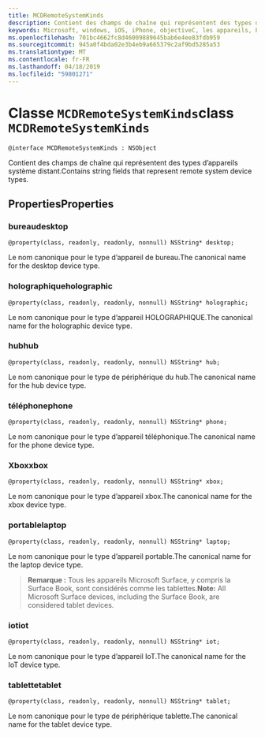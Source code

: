 ```yaml
---
title: MCDRemoteSystemKinds
description: Contient des champs de chaîne qui représentent des types d’appareils système distant.
keywords: Microsoft, windows, iOS, iPhone, objectiveC, les appareils, Project Rome connectés
ms.openlocfilehash: 701bc4662fc8d46009889645bab6e4ee83fdb959
ms.sourcegitcommit: 945a0f4bda02e3b4eb9a665379c2af9bd5285a53
ms.translationtype: MT
ms.contentlocale: fr-FR
ms.lasthandoff: 04/18/2019
ms.locfileid: "59801271"
---
```

# <a name="class-mcdremotesystemkinds"></a><span data-ttu-id="873ec-104">Classe `MCDRemoteSystemKinds`</span><span class="sxs-lookup"><span data-stu-id="873ec-104">class `MCDRemoteSystemKinds`</span></span> 

```
@interface MCDRemoteSystemKinds : NSObject
```

<span data-ttu-id="873ec-105">Contient des champs de chaîne qui représentent des types d’appareils système distant.</span><span class="sxs-lookup"><span data-stu-id="873ec-105">Contains string fields that represent remote system device types.</span></span>

## <a name="properties"></a><span data-ttu-id="873ec-106">Properties</span><span class="sxs-lookup"><span data-stu-id="873ec-106">Properties</span></span>

### <a name="desktop"></a><span data-ttu-id="873ec-107">bureau</span><span class="sxs-lookup"><span data-stu-id="873ec-107">desktop</span></span>
`@property(class, readonly, readonly, nonnull) NSString* desktop;`

<span data-ttu-id="873ec-108">Le nom canonique pour le type d’appareil de bureau.</span><span class="sxs-lookup"><span data-stu-id="873ec-108">The canonical name for the desktop device type.</span></span>

### <a name="holographic"></a><span data-ttu-id="873ec-109">holographique</span><span class="sxs-lookup"><span data-stu-id="873ec-109">holographic</span></span>
`@property(class, readonly, readonly, nonnull) NSString* holographic;`

<span data-ttu-id="873ec-110">Le nom canonique pour le type d’appareil HOLOGRAPHIQUE.</span><span class="sxs-lookup"><span data-stu-id="873ec-110">The canonical name for the holographic device type.</span></span>

### <a name="hub"></a><span data-ttu-id="873ec-111">hub</span><span class="sxs-lookup"><span data-stu-id="873ec-111">hub</span></span>
`@property(class, readonly, readonly, nonnull) NSString* hub;`

<span data-ttu-id="873ec-112">Le nom canonique pour le type de périphérique du hub.</span><span class="sxs-lookup"><span data-stu-id="873ec-112">The canonical name for the hub device type.</span></span>

### <a name="phone"></a><span data-ttu-id="873ec-113">téléphone</span><span class="sxs-lookup"><span data-stu-id="873ec-113">phone</span></span>
`@property(class, readonly, readonly, nonnull) NSString* phone;`

<span data-ttu-id="873ec-114">Le nom canonique pour le type d’appareil téléphonique.</span><span class="sxs-lookup"><span data-stu-id="873ec-114">The canonical name for the phone device type.</span></span>

### <a name="xbox"></a><span data-ttu-id="873ec-115">Xbox</span><span class="sxs-lookup"><span data-stu-id="873ec-115">xbox</span></span>
`@property(class, readonly, readonly, nonnull) NSString* xbox;`

<span data-ttu-id="873ec-116">Le nom canonique pour le type d’appareil xbox.</span><span class="sxs-lookup"><span data-stu-id="873ec-116">The canonical name for the xbox device type.</span></span>

### <a name="laptop"></a><span data-ttu-id="873ec-117">portable</span><span class="sxs-lookup"><span data-stu-id="873ec-117">laptop</span></span>
`@property(class, readonly, readonly, nonnull) NSString* laptop;`

<span data-ttu-id="873ec-118">Le nom canonique pour le type d’appareil portable.</span><span class="sxs-lookup"><span data-stu-id="873ec-118">The canonical name for the laptop device type.</span></span>

> <span data-ttu-id="873ec-119">**Remarque :** Tous les appareils Microsoft Surface, y compris la Surface Book, sont considérés comme les tablettes.</span><span class="sxs-lookup"><span data-stu-id="873ec-119">**Note:** All Microsoft Surface devices, including the Surface Book, are considered tablet devices.</span></span>

### <a name="iot"></a><span data-ttu-id="873ec-120">iot</span><span class="sxs-lookup"><span data-stu-id="873ec-120">iot</span></span>
`@property(class, readonly, readonly, nonnull) NSString* iot;`

<span data-ttu-id="873ec-121">Le nom canonique pour le type d’appareil IoT.</span><span class="sxs-lookup"><span data-stu-id="873ec-121">The canonical name for the IoT device type.</span></span>

### <a name="tablet"></a><span data-ttu-id="873ec-122">tablette</span><span class="sxs-lookup"><span data-stu-id="873ec-122">tablet</span></span>
`@property(class, readonly, readonly, nonnull) NSString* tablet;`

<span data-ttu-id="873ec-123">Le nom canonique pour le type de périphérique tablette.</span><span class="sxs-lookup"><span data-stu-id="873ec-123">The canonical name for the tablet device type.</span></span>
